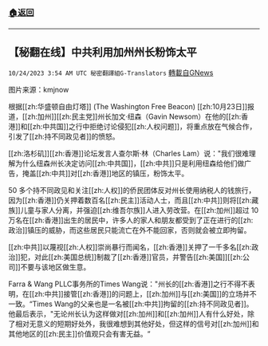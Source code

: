 ###  [:house:返回](README.md)
---


## 【秘翻在线】中共利用加州州长粉饰太平
`10/24/2023 3:54 AM UTC 秘密翻譯組G-Translators` [轉載自GNews](https://gnews.org/articles/1872644)

图片来源：kmjnow

根据[[zh:华盛顿自由灯塔]] (The Washington Free Beacon) [[zh:10月23日]]报道，[[zh:加州]][[zh:民主党]]州长加文·纽森（Gavin Newsom）在他的[[zh:香港]]和[[zh:中共国]]之行中拒绝讨论侵犯[[zh:人权问题]]，将重点放在气候合作，引发了[[zh:持不同政见者]]的愤怒。

[[zh:洛杉矶]][[zh:香港]]论坛发言人查尔斯·林（Charles Lam）说："我们很难理解为什么纽森州长决定访问[[zh:中共国]]，[[zh:中共]]只是利用纽森给他们做广告，掩盖[[zh:中共]]对[[zh:香港]]地区的镇压，粉饰太平。

50 多个持不同政见和关注[[zh:人权]]的侨民团体反对州长使用纳税人的钱旅行，因为[[zh:香港]]仍关押着数百名[[zh:民主]]活动人士，而且[[zh:中共]]则将[[zh:藏族]]儿童与家人分离，并强迫[[zh:维吾尔族]]人进入劳改营。在[[zh:加州]]超过 10 万名在[[zh:香港]]出生的居民中，许多人的家人和朋友都受到了正在进行的[[zh:政治]]镇压的威胁，而这些居民只能流亡在外不能回家，否则就会被立即拘留。

[[zh:中共]]以蔑视[[zh:人权]]崇尚暴行而闻名，[[zh:香港]]关押了一千多名[[zh:政治]]犯，对此[[zh:美国总统]]制裁了[[zh:香港]]官员，并警告[[zh:美国]][[zh:公司]]不要与该地区做生意。

Farra & Wang PLLC事务所的Times Wang说："州长的[[zh:香港]]之行不得不表明，在[[zh:中共]]接管[[zh:香港]]的问题上，[[zh:加州]]与[[zh:美国]]的立场并不一致。“Times Wang的父亲也是一名被[[zh:中共]]拘留的[[zh:持不同政见者]]。他最后表示，"无论州长认为这样做对[[zh:加州]]和[[zh:加州]]人有什么好处，除了相对无意义的短期好处外，我很难想到其他好处，但这样的信号对[[zh:加州]]和其他地区的[[zh:民主]]价值观只会有害无益。“
